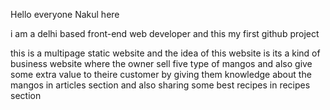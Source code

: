 Hello everyone Nakul here

i am a delhi based front-end web developer and this my first github project 

this is a multipage static website and the idea of this website is its a kind of business website where the owner sell five type of mangos and also give some extra value to theire customer by giving them knowledge about the mangos in articles section and also sharing some best recipes in recipes section